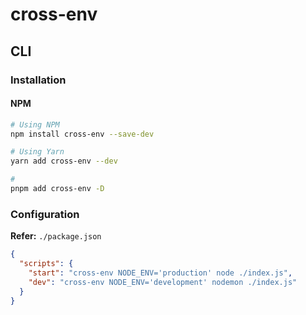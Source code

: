 # cross-env

## CLI

### Installation

#### NPM

```sh
# Using NPM
npm install cross-env --save-dev

# Using Yarn
yarn add cross-env --dev

#
pnpm add cross-env -D
```

### Configuration

**Refer:** `./package.json`

```json
{
  "scripts": {
    "start": "cross-env NODE_ENV='production' node ./index.js",
    "dev": "cross-env NODE_ENV='development' nodemon ./index.js"
  }
}
```

